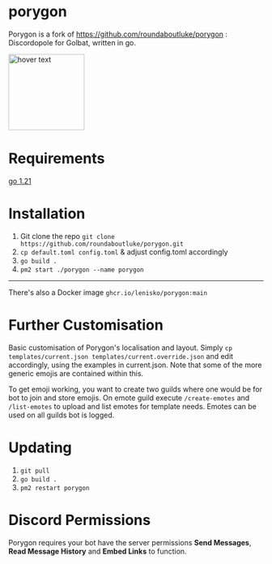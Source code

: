 # porygon
Porygon is a fork of https://github.com/roundaboutluke/porygon : Discordopole for Golbat, written in go.

<img src="https://i.imgur.com/Q7jKuVY.png" width="150" title="hover text">

# Requirements

[go 1.21](https://go.dev/doc/install)

# Installation

1. Git clone the repo `git clone https://github.com/roundaboutluke/porygon.git`
2. `cp default.toml config.toml` & adjust config.toml accordingly
3. `go build .`
5. `pm2 start ./porygon --name porygon`

---

There's also a Docker image `ghcr.io/lenisko/porygon:main`


# Further Customisation

Basic customisation of Porygon's localisation and layout. Simply `cp templates/current.json templates/current.override.json` and edit accordingly, using the examples in current.json. Note that some of the more generic emojis are contained within this.

To get emoji working, you want to create two guilds where one would be for bot to join and store emojis. On emote guild execute `/create-emotes` and `/list-emotes` to upload and list emotes for template needs. Emotes can be used on all guilds bot is logged.

# Updating

1. `git pull`
3. `go build .`
3. `pm2 restart porygon`

# Discord Permissions

Porygon requires your bot have the server permissions **Send Messages**, **Read Message History** and **Embed Links** to function.
